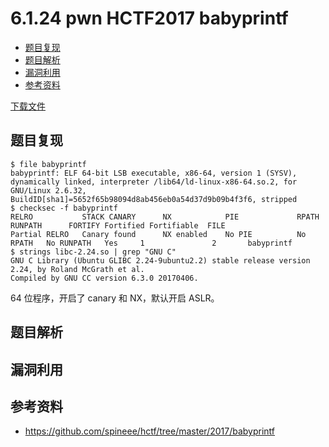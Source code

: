 # 6.1.24 pwn HCTF2017 babyprintf

- [题目复现](#题目复现)
- [题目解析](#题目解析)
- [漏洞利用](#漏洞利用)
- [参考资料](#参考资料)


[下载文件](../src/writeup/6.1.24_pwn_hctf2017_babyprintf)

## 题目复现
```
$ file babyprintf 
babyprintf: ELF 64-bit LSB executable, x86-64, version 1 (SYSV), dynamically linked, interpreter /lib64/ld-linux-x86-64.so.2, for GNU/Linux 2.6.32, BuildID[sha1]=5652f65b98094d8ab456eb0a54d37d9b09b4f3f6, stripped
$ checksec -f babyprintf
RELRO           STACK CANARY      NX            PIE             RPATH      RUNPATH      FORTIFY Fortified Fortifiable  FILE
Partial RELRO   Canary found      NX enabled    No PIE          No RPATH   No RUNPATH   Yes     1               2       babyprintf
$ strings libc-2.24.so | grep "GNU C"
GNU C Library (Ubuntu GLIBC 2.24-9ubuntu2.2) stable release version 2.24, by Roland McGrath et al.
Compiled by GNU CC version 6.3.0 20170406.
```
64 位程序，开启了 canary 和 NX，默认开启 ASLR。


## 题目解析

## 漏洞利用

## 参考资料
- https://github.com/spineee/hctf/tree/master/2017/babyprintf
